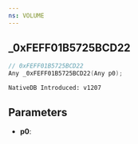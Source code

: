 ```yaml
---
ns: VOLUME
---
```

## _0xFEFF01B5725BCD22

```c
// 0xFEFF01B5725BCD22
Any _0xFEFF01B5725BCD22(Any p0);
```

```
NativeDB Introduced: v1207
```

## Parameters
* **p0**:
